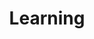 ---
title: "Learning"
layout: collection
permalink: /learning/
collection: learning
entries_layout: grid
classes: wide
---